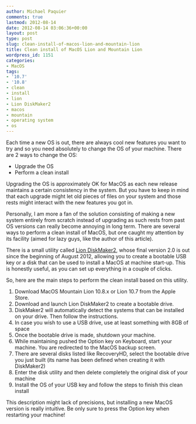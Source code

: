 ```yaml
---
author: Michael Paquier
comments: true
lastmod: 2012-08-14
date: 2012-08-14 03:06:36+00:00
layout: post
type: post
slug: clean-install-of-macos-lion-and-mountain-lion
title: Clean install of MacOS Lion and Mountain Lion
wordpress_id: 1151
categories:
- MacOS
tags:
- '10.7'
- '10.8'
- clean
- install
- lion
- Lion DiskMaker2
- macos
- mountain
- operating system
- os
---
```


Each time a new OS is out, there are always cool new features you want to try and so you need absolutely to change the OS of your machine.
There are 2 ways to change the OS:
	
  * Upgrade the OS	
  * Perform a clean install

Upgrading the OS is approximately OK for MacOS as each new release maintains a certain consistency in the system. But you have to keep in mind that each upgrade might let old pieces of files on your system and those rests might interact with the new features you got in.

Personally, I am more a fan of the solution consisting of making a new system entirely from scratch instead of upgrading as such rests from past OS versions can really become annoying in long term.
There are several ways to perform a clean install of MacOS, but one caught my attention by its facility (aimed for lazy guys, like the author of this article).

There is a small utility called [Lion DiskMaker2](http://blog.gete.net/ldm/Lion_DiskMaker2.0.1.zip), whose final version 2.0 is out since the beginning of August 2012, allowing you to create a bootable USB key or a disk that can be used to install a MacOS at machine start-up. This is honestly useful, as you can set up everything in a couple of clicks.

So, here are the main steps to perform the clean install based on this utility.
	
  1. Download MacOS Mountain Lion 10.8.x or Lion 10.7 from the Apple Store.
  2. Download and launch Lion DiskMaker2 to create a bootable drive.
  3. DiskMaker2 will automatically detect the systems that can be installed on your drive. Then follow the instructions.
  4. In case you wish to use a USB drive, use at least something with 8GB of space
  5. Once the bootable drive is made, shutdown your machine.
  6. While maintaining pushed the Option key on Keyboard, start your machine. You are redirected to the MacOS backup screen.
  7. There are several disks listed like RecoveryHD, select the bootable drive you just built (its name has been defined when creating it with DiskMaker2)
  8. Enter the disk utility and then delete completely the original disk of your machine
  9. Install the OS of your USB key and follow the steps to finish this clean install

This description might lack of precisions, but installing a new MacOS version is really intuitive. Be only sure to press the Option key when restarting your machine!
